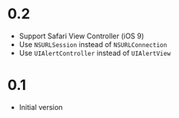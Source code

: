 # 0.2

- Support Safari View Controller (iOS 9)
- Use `NSURLSession` instead of `NSURLConnection`
- Use `UIAlertController` instead of `UIAlertView`

# 0.1

- Initial version
